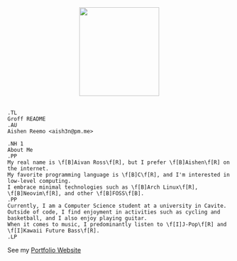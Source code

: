 <div align="center"><img width=180px height=200px src="https://cdn.discordapp.com/emojis/1146407959178514432.webp?size=96&quality=lossless"></img></div>
<br>

```groff
.TL
Groff README
.AU
Aishen Reemo <aish3n@pm.me>
```

```groff
.NH 1
About Me
.PP
My real name is \f[B]Aivan Ross\f[R], but I prefer \f[B]Aishen\f[R] on the internet.
My favorite programming language is \f[B]C\f[R], and I'm interested in low-level computing.
I embrace minimal technologies such as \f[B]Arch Linux\f[R], \f[B]Neovim\f[R], and other \f[B]FOSS\f[B].
.PP
Currently, I am a Computer Science student at a university in Cavite.
Outside of code, I find enjoyment in activities such as cycling and basketball, and I also enjoy playing guitar.
When it comes to music, I predominantly listen to \f[I]J-Pop\f[R] and \f[I]Kawaii Future Bass\f[R].
.LP
```

See my <a target="_blank" href="https://aishenreemo.github.io">Portfolio Website</a>
